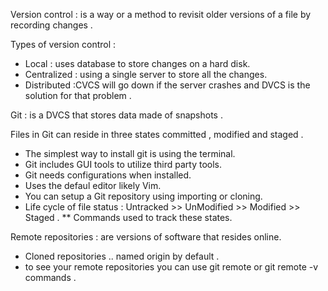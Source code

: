 Version control : is a way or a method to revisit older versions of a file 
by recording changes .

Types of version control :
- Local : uses database to store changes on a hard disk.
- Centralized : using a single server to store all the changes.
- Distributed :CVCS will go down if the server crashes and DVCS is the solution for 
that problem .

Git : is a DVCS that stores data made of snapshots .

Files in Git can reside in three states committed , modified and staged .

- The simplest way to install git is using the terminal.
- Git includes GUI tools to utilize third party tools.
- Git needs configurations when installed.
- Uses the defaul editor likely Vim.
- You can setup a Git repository using importing or cloning.
- Life cycle of file status :
Untracked >> UnModified >> Modified >> Staged .
** Commands used to track these states.

Remote repositories : are versions of software that resides online.
- Cloned repositories .. named origin by default .
- to see your remote repositories you can use git remote or git remote -v commands .